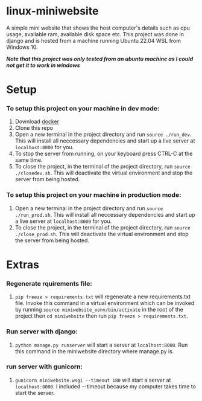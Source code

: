 # linux-miniwebsite

A simple mini website that shows the host computer's details such as cpu usage, available ram, available disk space etc.
This project was done in django and is hosted from a machine running Ubuntu 22.04 WSL from Windows 10.

***Note that this project was only tested from an ubuntu machine as I could not get it to work in windows***

# Setup

### To setup this project on your machine in dev mode:
1. Download <a href="https://www.docker.com/">docker</a>
2. Clone this repo
3. Open a new terminal in the project directory and run ```source ./run_dev```. This will install all neccessary dependencies and start up a live server at ```localhost:8000``` for you.
4. To stop the server from running, on your keyboard press CTRL-C at the same time.
5. To close the project, in the terminal of the project directory, run ```source ./closedev.sh```. This will deactivate the virtual environment and stop the server from being hosted.

### To setup this project on your machine in production mode:

1. Open a new terminal in the project directory and run ```source ./run_prod.sh```. This will install all neccessary dependencies and start up a live server at ```localhost:8000``` for you.
2. To close the project, in the terminal of the project directory, run ```source ./close_prod.sh```. This will deactivate the virtual environment and stop the server from being hosted.

# Extras
### Regenerate rquirements file:
1. ```pip freeze > requirements.txt``` will regenerate a new requirements.txt file. Invoke this command in a virtual environment which can be invoked by running ```source miniwebsite_venv/bin/activate``` in the root of the project then ```cd miniwebsite``` then run ```pip freeze > requirements.txt```.

### Run server with django:
1. ```python manage.py runserver``` will start a server at ```localhost:8000```. Run this command in the miniwebsite directory where manage.py is.

### run server with gunicorn:
1. ```gunicorn miniwebsite.wsgi --timeout 180``` will start a server at ```localhost:8000```. I included --timeout because my computer takes time to start the server.

